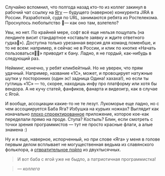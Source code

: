 ﻿Случайно вспомнил, что полгода назад кто-то из коллег закинул в рабочий чат ссылку на [Ягу](https://yaga.rt.ru) — будущего (наверное) конкурента JIRA в России. Разработкой, судя по URL, занимаются ребята из Ростелекома. Проснулось любопытство — как оно там, взлетело?

Увы, но нет. По крайней мере, софт всё еще нельзя пощупать (на лендинге висит стандартное «оставьте заявку и ждите ответного гудка»). Доступна только урезанная версия для команд поменбше, и то не всем: например, я сейчас не в России, и клик по кнопке «Начать пользоваться» приводит к бану. Ладно, я не гордый, как-нибудь в следующий раз.

Нейминг, конечно, у ребят кликбейтный. Но не уверен, что прям удачный. Например, название «1С», может, и провоцирует натужные шутки у посторонних (один эс! задница Одина! хахаха!), но если ты гуглишь «1С» — то, скорее, находишь инфу про платформу или хотя бы вендора. А не кучу статей, фанфиков, фанарта и видеоигр, как в случае с Ягой.

И вообще, ассоциации какие-то не те лезут. Лукоморье еще ладно, но с чем ассоциируется Баба Яга? Избушка на курьих ножках? Выглядит как изначально [плохо спроектированное](/notes/evolution) приложение, которое кое-как переделали прямо на проде. Ступа? Костыль? Блин, если смотреть с точки зрения программистов — тут не просто красные флаги, а алые знамена :)

Ну и я еще, наверное, испорченный, но при слове «Яга» у меня в голове первым делом всплывает не могущественная ведьма из славянского фольклора, а [отвратительное пойло](https://ru.wikipedia.org/wiki/Jaguar_(напиток)) из двухтысячных.

> И вот баба с ягой уже не быдло, а патриотичная программистка!

>*― коллега*